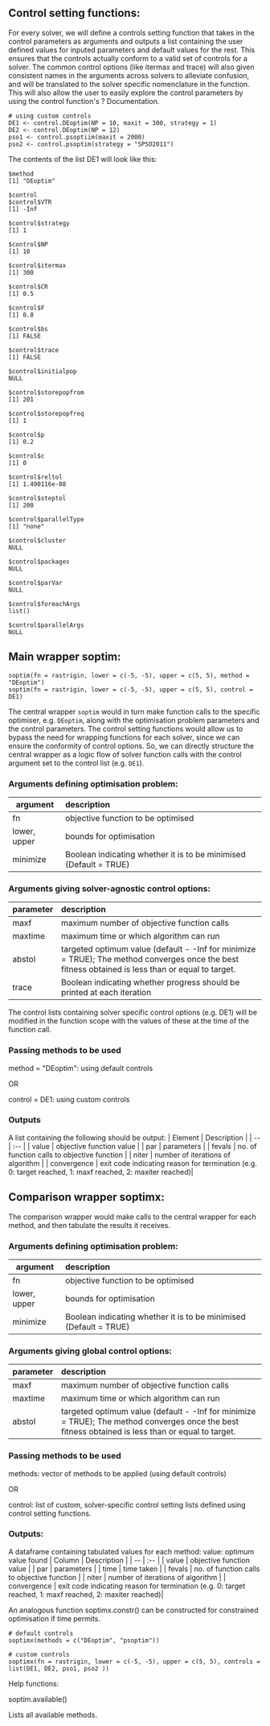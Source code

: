 ## Control setting functions:

For every solver, we will define a controls setting function that takes in the control parameters as arguments and outputs a list containing the user defined values for inputed parameters and default values for the rest. This ensures that the controls actually conform to a valid set of controls for a solver. The common control options (like itermax and trace) will also given consistent names in the arguments across solvers to alleviate confusion, and will be translated to the solver specific nomenclature in the function. This will also allow the user to easily explore the control parameters by using the control function's ? Documentation.  

```
# using custom controls
DE1 <- control.DEoptim(NP = 10, maxit = 300, strategy = 1)
DE2 <- control.DEoptim(NP = 12)
pso1 <- control.psoptiim(maxit = 2000)
pso2 <- control.psoptim(strategy = "SPSO2011")
```

The contents of the list DE1 will look like this:
```
$method
[1] "DEoptim"

$control
$control$VTR
[1] -Inf

$control$strategy
[1] 1

$control$NP
[1] 10

$control$itermax
[1] 300

$control$CR
[1] 0.5

$control$F
[1] 0.8

$control$bs
[1] FALSE

$control$trace
[1] FALSE

$control$initialpop
NULL

$control$storepopfrom
[1] 201

$control$storepopfreq
[1] 1

$control$p
[1] 0.2

$control$c
[1] 0

$control$reltol
[1] 1.490116e-08

$control$steptol
[1] 200

$control$parallelType
[1] "none"

$control$cluster
NULL

$control$packages
NULL

$control$parVar
NULL

$control$foreachArgs
list()

$control$parallelArgs
NULL

```


## Main wrapper soptim:


```
soptim(fn = rastrigin, lower = c(-5, -5), upper = c(5, 5), method = "DEoptim")
soptim(fn = rastrigin, lower = c(-5, -5), upper = c(5, 5), control = DE1)
```

The central wrapper `soptim` would in turn make function calls to the specific optimiser, e.g. `DEoptim`, along with the optimisation problem parameters and the control parameters. The control setting functions would allow us to bypass the need for wrapping functions for each solver, since we can ensure the conformity of control options. So, we can directly structure the central wrapper as a logic flow of solver function calls with the control argument set to the control list (e.g. `DE1`).

### Arguments defining optimisation problem:

| argument | description |
| -- | :-- |
|fn | objective function to be optimised |
|lower, upper| bounds for optimisation |
|minimize| Boolean indicating whether it is to be minimised (Default = TRUE)|

### Arguments giving solver-agnostic control options:
| parameter | description |
| -- | :-- |
|maxf| maximum number of objective function calls|
|maxtime| maximum time or which algorithm can run|
|abstol | targeted optimum value (default - -Inf for minimize = TRUE); The method converges once the best fitness obtained is less than or equal to target.|
| trace | Boolean indicating whether progress should be printed at each iteration |

The control lists containing solver specific control options (e.g. DE1) will be modified in the function scope with the values of these at the time of the function call.

### Passing methods to be used
method = "DEoptim": using default controls

OR

control = DE1: using custom controls

### Outputs

A list containing the following should be output:
| Element | Description | 
| -- | :-- |
| value | objective function value |
| par | parameters |
| fevals | no. of function calls to objective function |
| niter | number of iterations of algorithm |
| convergence | exit code indicating reason for termination (e.g. 0: target reached, 1: maxf reached, 2: maxiter reached)|

## Comparison wrapper soptimx:

The comparison wrapper would make calls to the central wrapper for each method, and then tabulate the results it receives.

### Arguments defining optimisation problem:

| argument | description |
| -- | :-- |
| fn | objective function to be optimised|
| lower, upper | bounds for optimisation|
| minimize | Boolean indicating whether it is to be minimised (Default = TRUE)|

### Arguments giving global control options:
| parameter | description |
| -- | :-- |
| maxf| maximum number of objective function calls|
| maxtime| maximum time or which algorithm can run|
| abstol | targeted optimum value (default - -Inf for minimize = TRUE); The method converges once the best fitness obtained is less than or equal to target.|

### Passing methods to be used
methods: vector of methods to be applied (using default controls)

OR

control: list of custom, solver-specific control setting lists defined using control setting functions.

### Outputs:

A dataframe containing tabulated values for each method:
value: optimum value found
| Column | Description | 
| -- | :-- |
| value | objective function value |
| par | parameters |
| time | time taken |
| fevals | no. of function calls to objective function |
| niter | number of iterations of algorithm |
| convergence | exit code indicating reason for termination (e.g. 0: target reached, 1: maxf reached, 2: maxiter reached)|

An analogous function soptimx.constr() can be constructed for constrained optimisation if time permits.


```
# default controls
soptimx(methods = c("DEoptim", "psoptim"))
```

```
# custom controls
soptimx(fn = rastrigin, lower = c(-5, -5), upper = c(5, 5), controls = list(DE1, DE2, pso1, pso2 ))
```



Help functions:

soptim.available()

Lists all available methods.























